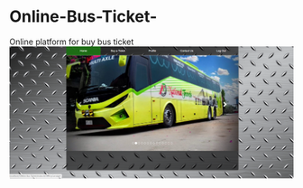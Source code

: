 # Online-Bus-Ticket-
Online platform for buy bus ticket
<img src="https://github.com/Anower16/Online-Bus-Ticket-/blob/master/Bus/1.PNG">
